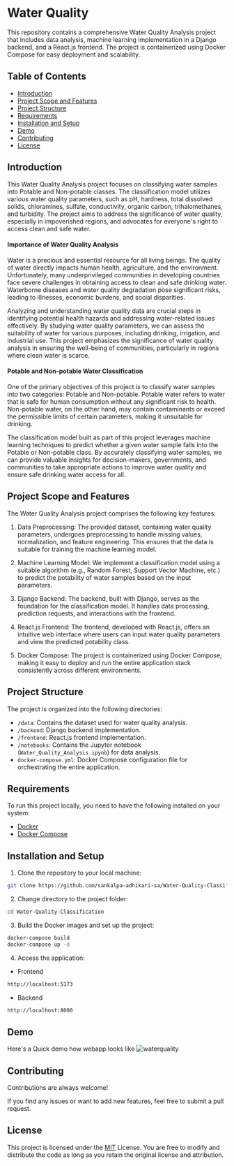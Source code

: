 
# Water Quality

This repository contains a comprehensive Water Quality Analysis project that includes data analysis, machine learning implementation in a Django backend, and a React.js frontend. The project is containerized using Docker Compose for easy deployment and scalability.
## Table of Contents

- [Introduction](#introduction)
- [Project Scope and Features](#project-scope-and-features)
- [Project Structure](#project-structure)
- [Requirements](#requirements)
- [Installation and Setup](#installation-and-setup)
- [Demo](#demo)
- [Contributing](#contributing)
- [License](#license)
## Introduction
This Water Quality Analysis project focuses on classifying water samples into Potable and Non-potable classes. The classification model utilizes various water quality parameters, such as pH, hardness, total dissolved solids, chloramines, sulfate, conductivity, organic carbon, trihalomethanes, and turbidity. The project aims to address the significance of water quality, especially in impoverished regions, and advocates for everyone's right to access clean and safe water.
#### Importance of Water Quality Analysis
Water is a precious and essential resource for all living beings. The quality of water directly impacts human health, agriculture, and the environment. Unfortunately, many underprivileged communities in developing countries face severe challenges in obtaining access to clean and safe drinking water. Waterborne diseases and water quality degradation pose significant risks, leading to illnesses, economic burdens, and social disparities.

Analyzing and understanding water quality data are crucial steps in identifying potential health hazards and addressing water-related issues effectively. By studying water quality parameters, we can assess the suitability of water for various purposes, including drinking, irrigation, and industrial use. This project emphasizes the significance of water quality analysis in ensuring the well-being of communities, particularly in regions where clean water is scarce.
#### Potable and Non-potable Water Classification
One of the primary objectives of this project is to classify water samples into two categories: Potable and Non-potable. Potable water refers to water that is safe for human consumption without any significant risk to health. Non-potable water, on the other hand, may contain contaminants or exceed the permissible limits of certain parameters, making it unsuitable for drinking.

The classification model built as part of this project leverages machine learning techniques to predict whether a given water sample falls into the Potable or Non-potable class. By accurately classifying water samples, we can provide valuable insights for decision-makers, governments, and communities to take appropriate actions to improve water quality and ensure safe drinking water access for all.
## Project Scope and Features
The Water Quality Analysis project comprises the following key features:

1. Data Preprocessing: The provided dataset, containing water quality parameters, undergoes preprocessing to handle missing values, normalization, and feature engineering. This ensures that the data is suitable for training the machine learning model.

2. Machine Learning Model: We implement a classification model using a suitable algorithm (e.g., Random Forest, Support Vector Machine, etc.) to predict the potability of water samples based on the input parameters.

3. Django Backend: The backend, built with Django, serves as the foundation for the classification model. It handles data processing, prediction requests, and interactions with the frontend.

4. React.js Frontend: The frontend, developed with React.js, offers an intuitive web interface where users can input water quality parameters and view the predicted potability class.

5. Docker Compose: The project is containerized using Docker Compose, making it easy to deploy and run the entire application stack consistently across different environments.
## Project Structure
The project is organized into the following directories:

- `/data`: Contains the dataset used for water quality analysis.
- `/backend`: Django backend implementation.
- `/frontend`: React.js frontend implementation.
- `/notebooks`: Contains the Jupyter notebook (`Water_Quality_Analysis.ipynb`) for data analysis.
- `docker-compose.yml`: Docker Compose configuration file for orchestrating the entire application.
## Requirements
To run this project locally, you need to have the following installed on your system:
- [Docker](https://docs.docker.com/desktop/install/windows-install/)
- [Docker Compose](https://docs.docker.com/compose/)

## Installation and Setup

1. Clone the repository to your local machine:

```bash
git clone https://github.com/sankalpa-adhikari-sa/Water-Quality-Classification.git
```
2. Change directory to the project folder:
```bash
cd Water-Quality-Classification
```
3. Build the Docker images and set up the project:
```bash
docker-compose build
docker-compose up -d
```
4. Access the application:
- Frontend
```bash
http://localhost:5173
```
- Backend
```bash
http://localhost:8000
```
## Demo

Here's a Quick demo how webapp looks like
![waterquality](https://github.com/sankalpa-adhikari-sa/Water-Quality-Classification/assets/106131019/0ae2f74a-6bdb-4398-b5e0-38321826dcb0)

 
## Contributing

Contributions are always welcome!

If you find any issues or want to add new features, feel free to submit a pull request.


## License

This project is licensed under the [MIT](https://choosealicense.com/licenses/mit/) License. You are free to modify and distribute the code as long as you retain the original license and attribution.
